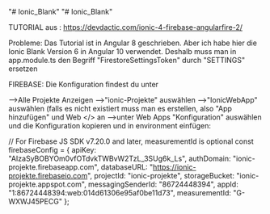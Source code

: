 "# Ionic_Blank" 
"# Ionic_Blank" 

TUTORIAL aus : https://devdactic.com/ionic-4-firebase-angularfire-2/

Probleme:
Das Tutorial ist in Angular 8 geschrieben. Aber ich habe hier die Ionic Blank Version 6 in Angular 10 verwendet. Deshalb muss man in app.module.ts den Begriff 
"FirestoreSettingsToken" durch "SETTINGS" ersetzen

FIREBASE:
Die Konfiguration findest du unter

-->Alle Projekte Anzeigen
-->"ionic-Projekte" auswählen
-->"IonicWebApp" auswählen (falls es nicht existiert muss man es erstellen, also "App hinzufügen" und Web </> an
-->unter  Web Apps "Konfiguration" auswählen und die Konfiguration kopieren und in environment einfügen:

// For Firebase JS SDK v7.20.0 and later, measurementId is optional
const firebaseConfig = {
  apiKey: "AIzaSyBOBYOm0vfOTdvkTWBvW2TzL_3SUg6k_Ls",
  authDomain: "ionic-projekte.firebaseapp.com",
  databaseURL: "https://ionic-projekte.firebaseio.com",
  projectId: "ionic-projekte",
  storageBucket: "ionic-projekte.appspot.com",
  messagingSenderId: "86724448394",
  appId: "1:86724448394:web:014d61306e95af0be11d73",
  measurementId: "G-WXWJ45PECG"
};